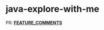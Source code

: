 # java-explore-with-me

PR: <a href="https://github.com/lDagothUrl/java-explore-with-me/pull/7" target="_blank">**FEATURE_COMMENTS**</a>